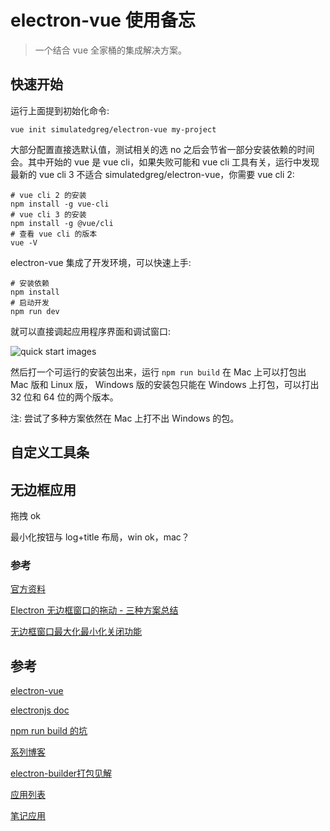# electron-vue 使用备忘

> 一个结合 vue 全家桶的集成解决方案。

## 快速开始

运行上面提到初始化命令:

```shell
vue init simulatedgreg/electron-vue my-project
```

大部分配置直接选默认值，测试相关的选 no 之后会节省一部分安装依赖的时间会。其中开始的 vue 是 vue cli，如果失败可能和 vue cli 工具有关，运行中发现最新的 vue cli 3 不适合 simulatedgreg/electron-vue，你需要 vue cli 2:

```shell
# vue cli 2 的安装
npm install -g vue-cli
# vue cli 3 的安装
npm install -g @vue/cli
# 查看 vue cli 的版本
vue -V
```

electron-vue 集成了开发环境，可以快速上手:

```shell
# 安装依赖
npm install
# 启动开发
npm run dev
```

就可以直接调起应用程序界面和调试窗口:

![quick start images](./img/quick-start.png)

然后打一个可运行的安装包出来，运行 `npm run build` 在 Mac 上可以打包出 Mac 版和 Linux 版， Windows 版的安装包只能在 Windows 上打包，可以打出 32 位和 64 位的两个版本。

注: 尝试了多种方案依然在 Mac 上打不出 Windows 的包。

## 自定义工具条

## 无边框应用

拖拽 ok

最小化按钮与 log+title 布局，win ok，mac？

### 参考

[官方资料](https://electronjs.org/docs/api/frameless-window)

[Electron 无边框窗口的拖动 - 三种方案总结](https://www.jianshu.com/p/96327b044e85)

[无边框窗口最大化最小化关闭功能](https://blog.csdn.net/liyangyang08/article/details/78608822)

## 参考

[electron-vue](https://simulatedgreg.gitbooks.io/electron-vue/content/cn/)

[electronjs doc](https://eolectronjs.org/docs)

[npm run build 的坑](https://segmentfault.com/a/1190000012899824)

[系列博客](https://molunerfinn.com/tags/Electron-vue/page/2/)

[electron-builder打包见解](https://juejin.im/post/5bc53aade51d453df0447927)

[应用列表](https://electronjs.org/apps)

[笔记应用](https://electronjs.org/apps/notable)
